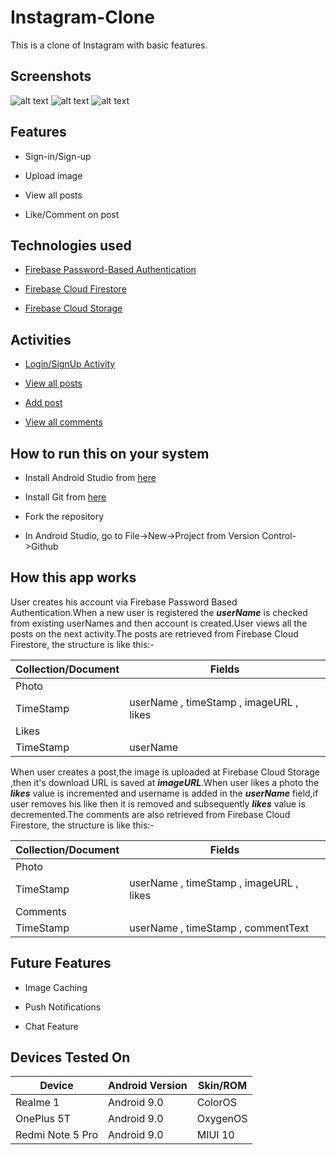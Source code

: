 # Instagram-Clone
This is a clone of Instagram with basic features.
## Screenshots
![alt text](https://github.com/rheo-chiti/InstagramClone/blob/master/app/src/main/res/drawable/755370b5-d145-4b6b-9c15-25f9819f2b6c.jfif) ![alt text](https://github.com/rheo-chiti/InstagramClone/blob/master/app/src/main/res/drawable/4c82aef8-4c23-42b6-8be9-b9e9a59f085a%20(1).jfif) ![alt text](https://github.com/rheo-chiti/InstagramClone/blob/master/app/src/main/res/drawable/032e3638-100e-4888-94bd-13c88c84af45.jfif)

## Features

- Sign-in/Sign-up

- Upload image

- View all posts

- Like/Comment on post

## Technologies used

- [Firebase Password-Based Authentication](https://firebase.google.com/docs/auth/android/password-auth)

- [Firebase Cloud Firestore](https://firebase.google.com/docs/firestore/)

- [Firebase Cloud Storage](https://firebase.google.com/docs/storage/)

## Activities

- [Login/SignUp Activity](https://github.com/rheo-chiti/InstagramClone/blob/master/app/src/main/java/com/example/chat/MainActivity.java)

- [View all posts](https://github.com/rheo-chiti/InstagramClone/blob/master/app/src/main/java/com/example/chat/ViewPhoto.java)

- [Add post](https://github.com/rheo-chiti/InstagramClone/blob/master/app/src/main/java/com/example/chat/AddPhoto.java)

- [View all comments](https://github.com/rheo-chiti/InstagramClone/blob/master/app/src/main/java/com/example/chat/ViewComments.java)

## How to run this on your system

- Install Android Studio from [here](https://developer.android.com/studio)

- Install Git from [here](https://git-scm.com/downloads)

- Fork the repository 

- In Android Studio, go to File->New->Project from Version Control->Github

## How this app works

User creates his account via Firebase Password Based Authentication.When a new user is registered the ***userName*** is checked from existing userNames and then account is created.User views all the posts on the next activity.The posts are retrieved from Firebase Cloud Firestore, the structure is like this:-

| Collection/Document  | Fields |
| ------------- | ------------- |
| Photo  |   |
| TimeStamp  | userName , timeStamp , imageURL , likes  |       
| Likes  |   |       
| TimeStamp  | userName |       

When user creates a post,the image is uploaded at Firebase Cloud Storage ,then it's download URL is saved at ***imageURL***.When user likes a photo the ***likes*** value is incremented and username is added in the ***userName*** field,if user removes his like then it is removed and subsequently ***likes*** value is decremented.The comments are also retrieved from Firebase Cloud Firestore, the structure is like this:-

| Collection/Document  | Fields |
| ------------- | ------------- |
| Photo  |   |
| TimeStamp  | userName , timeStamp , imageURL , likes  |       
| Comments  |   |       
| TimeStamp  | userName , timeStamp , commentText |    

## Future Features

- Image Caching

- Push Notifications

- Chat Feature

## Devices Tested On

| Device  | Android Version | Skin/ROM |
| ------------- | ------------- | ------------- |
| Realme 1  |  Android 9.0 | ColorOS |
| OnePlus 5T  |  Android 9.0 | OxygenOS |
| Redmi Note 5 Pro  |  Android 9.0 | MIUI 10 |
